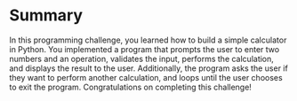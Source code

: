 # Summary

In this programming challenge, you learned how to build a simple calculator in Python. You implemented a program that prompts the user to enter two numbers and an operation, validates the input, performs the calculation, and displays the result to the user. Additionally, the program asks the user if they want to perform another calculation, and loops until the user chooses to exit the program. Congratulations on completing this challenge!
